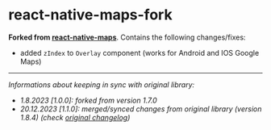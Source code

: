 # react-native-maps-fork

**Forked from [react-native-maps](https://github.com/react-native-maps/react-native-maps#readme)**. Contains the
following changes/fixes:

- added `zIndex` to `Overlay` component (works for Android and IOS Google Maps)

---

_Informations about keeping in sync with original library:_

- _1.8.2023 [1.0.0]: forked from version 1.7.0_
- _20.12.2023 [1.1.0]: merged/synced changes from original library (version 1.8.4) (check [original changelog](https://github.com/react-native-maps/react-native-maps/blob/master/CHANGELOG.md))_
